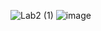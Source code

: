 ![Lab2 (1)](https://github.com/Yulika-17/BLPS2/assets/72934505/bd93e404-99fe-4395-9ae5-5328e5a5a099)
![image](https://github.com/Yulika-17/BLPS2/assets/72934505/c2a71094-2eb0-4156-b6a2-24ca653f294a)
